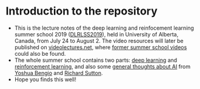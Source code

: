 # Introduction to the repository
* This is the lecture notes of the deep learning and reinfocement learning summer school 2019 ([DLRLSS2019](https://dlrlsummerschool.ca/)), held in University of Alberta, Canada, from July 24 to August 2. The video resources will later be published on [videolectures.net](http://videolectures.net/), where [former summer school videos](http://videolectures.net/DLRLsummerschool2018_toronto/) could also be found.<br>
* The whole summer school contains two parts: [deep learning](https://github.com/HIT-SMC/Public-Presentations/blob/master/DLRLSS2019/Deep%20Learning/readme.md) and [reinforcement learning](https://github.com/HIT-SMC/Public-Presentations/blob/master/DLRLSS2019/Reinforcement%20learning/readme.md), and also some [general thoughts about AI](https://github.com/HIT-SMC/Public-Presentations/blob/master/DLRLSS2019/General%20thoughts%20about%20AI/readme.md) from [Yoshua Bengio](https://mila.quebec/en/yoshua-bengio/) and [Richard Sutton](http://incompleteideas.net/). 
* Hope you finds this well!
